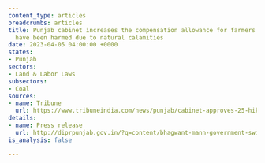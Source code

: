 ```yaml
---
content_type: articles
breadcrumbs: articles
title: Punjab cabinet increases the compensation allowance for farmers whose crops
  have been harmed due to natural calamities
date: 2023-04-05 04:00:00 +0000
states:
- Punjab
sectors:
- Land & Labor Laws
subsectors:
- Coal
sources:
- name: Tribune
  url: https://www.tribuneindia.com/news/punjab/cabinet-approves-25-hike-in-relief-to-farmers-493023
details:
- name: Press release
  url: http://diprpunjab.gov.in/?q=content/bhagwant-mann-government-swings-action-compensate-farmers-crop-loss
is_analysis: false

---
```

